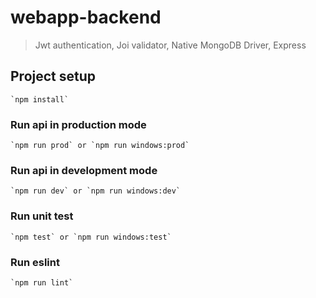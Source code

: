 # webapp-backend
> Jwt authentication, Joi validator, Native MongoDB Driver, Express

## Project setup
```
`npm install`
```

### Run api in production mode
```
`npm run prod` or `npm run windows:prod`
```

### Run api in development mode
```
`npm run dev` or `npm run windows:dev`
```

### Run unit test
```
`npm test` or `npm run windows:test`
```

### Run eslint
```
`npm run lint`
```

